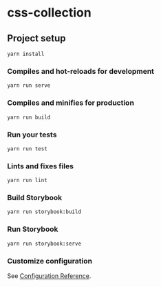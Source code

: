 # css-collection

## Project setup
```
yarn install
```

### Compiles and hot-reloads for development
```
yarn run serve
```

### Compiles and minifies for production
```
yarn run build
```

### Run your tests
```
yarn run test
```

### Lints and fixes files
```
yarn run lint
```

### Build Storybook
```
yarn run storybook:build
```

### Run Storybook
```
yarn run storybook:serve
```

### Customize configuration
See [Configuration Reference](https://cli.vuejs.org/config/).
